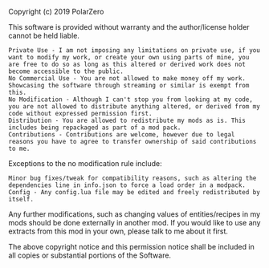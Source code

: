 Copyright (c) 2019 PolarZero

This software is provided without warranty and the author/license holder cannot be held liable.

    Private Use - I am not imposing any limitations on private use, if you want to modify my work, or create your own using parts of mine, you are free to do so as long as this altered or derived work does not become accessible to the public.
    No Commercial Use - You are not allowed to make money off my work. Showcasing the software through streaming or similar is exempt from this.
    No Modification - Although I can't stop you from looking at my code, you are not allowed to distribute anything altered, or derived from my code without expressed permission first.
    Distribution - You are allowed to redistribute my mods as is. This includes being repackaged as part of a mod pack.
    Contributions - Contributions are welcome, however due to legal reasons you have to agree to transfer ownership of said contributions to me.

Exceptions to the no modification rule include:

    Minor bug fixes/tweak for compatibility reasons, such as altering the dependencies line in info.json to force a load order in a modpack.
    Config - Any config.lua file may be edited and freely redistributed by itself.

Any further modifications, such as changing values of entities/recipes in my mods should be done externally in another mod. If you would like to use any extracts from this mod in your own, please talk to me about it first.

The above copyright notice and this permission notice shall be included in all copies or substantial portions of the Software.
